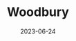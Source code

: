 ---
title: "Woodbury"
type: city
county:
  - Washington County
date: 2023-06-24
hashtag: woodbury
state:
  - Minnesota
tags:
  - city
---